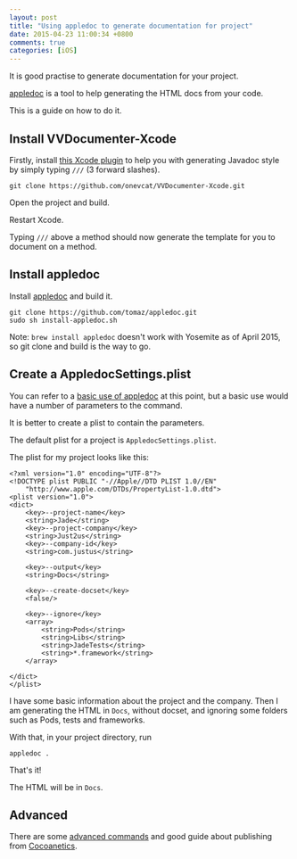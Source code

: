```yaml
---
layout: post
title: "Using appledoc to generate documentation for project"
date: 2015-04-23 11:00:34 +0800
comments: true
categories: [iOS]
---
```


It is good practise to generate documentation for your project.

[appledoc](https://github.com/tomaz/appledoc) is a tool to help generating the HTML docs from your code.

This is a guide on how to do it.

<!-- more -->

## Install VVDocumenter-Xcode

Firstly, install [this Xcode plugin](https://github.com/onevcat/VVDocumenter-Xcode) to help you with generating Javadoc style by simply typing `///` (3 forward slashes). 

    git clone https://github.com/onevcat/VVDocumenter-Xcode.git

Open the project and build.

Restart Xcode.

Typing `///` above a method should now generate the template for you to document on a method.



## Install appledoc

Install [appledoc](https://github.com/tomaz/appledoc) and build it.

    git clone https://github.com/tomaz/appledoc.git
    sudo sh install-appledoc.sh

Note: `brew install appledoc` doesn't work with Yosemite as of April 2015, so git clone and build is the way to go.



## Create a AppledocSettings.plist

You can refer to a [basic use of appledoc](https://github.com/tomaz/appledoc/wiki/appledoc-docs-examples-basic) at this point, but a basic use would have a number of parameters to the command.

It is better to create a plist to contain the parameters.

The default plist for a project is `AppledocSettings.plist`.

The plist for my project looks like this:

    <?xml version="1.0" encoding="UTF-8"?>
    <!DOCTYPE plist PUBLIC "-//Apple//DTD PLIST 1.0//EN" 
        "http://www.apple.com/DTDs/PropertyList-1.0.dtd">
    <plist version="1.0">
    <dict>
        <key>--project-name</key>
        <string>Jade</string>
        <key>--project-company</key>
        <string>Just2us</string>
        <key>--company-id</key>
        <string>com.justus</string>
    
        <key>--output</key>
        <string>Docs</string>
    
        <key>--create-docset</key>
        <false/>
    
        <key>--ignore</key>
        <array>
            <string>Pods</string>
            <string>Libs</string>
            <string>JadeTests</string>
            <string>*.framework</string>
        </array>
    
    </dict>
    </plist>

I have some basic information about the project and the company. Then I am generating the HTML in `Docs`, without docset, and ignoring some folders such as Pods, tests and frameworks.

With that, in your project directory, run

    appledoc .

That's it!

The HTML will be in `Docs`.

## Advanced

There are some [advanced commands](https://github.com/tomaz/appledoc/wiki/appledoc-docs-examples-advanced) and good guide about publishing from [Cocoanetics](http://www.cocoanetics.com/2011/11/amazing-apple-like-documentation/).

